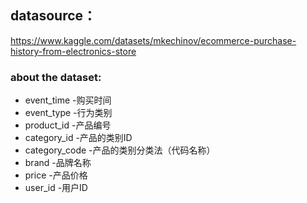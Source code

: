 ## datasource： 
https://www.kaggle.com/datasets/mkechinov/ecommerce-purchase-history-from-electronics-store
### about the dataset:
* event_time -购买时间  
* event_type -行为类别  
* product_id -产品编号  
* category_id -产品的类别ID  
* category_code -产品的类别分类法（代码名称）  
* brand -品牌名称  
* price -产品价格  
* user_id -用户ID  
